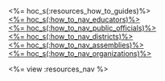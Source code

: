<div class="resources-navigation">
	<div class="nav-header"><%= hoc_s(:resources_how_to_guides)%></div>
	<div class="nav-item"><a class="nav-link" href="<%= resolve_url('/how-to') %>"><%= hoc_s(:how_to_nav_educators)%></a></div>
	<div class="nav-item"><a class="nav-link" href="<%= resolve_url('/how-to/how-to-public-officials') %>"><%= hoc_s(:how_to_nav_public_officials)%></a></div>
	<div class="nav-item"><a class="nav-link" href="<%= resolve_url('/how-to/how-to-districts') %>"><%= hoc_s(:how_to_nav_districts)%></a></div>
	<div class="nav-item"><a class="nav-link" href="<%= resolve_url('/how-to/how-to-events') %>"><%= hoc_s(:how_to_nav_assemblies)%></a></div>
	<div class="nav-item"><a class="nav-link" href="<%= resolve_url('/how-to/how-to-organizations') %>"><%= hoc_s(:how_to_nav_organizations)%></a></div>
</div>

<%= view :resources_nav %>

<!--
  # Order should be educators, after school, parents, officials, districts, assemblies. Add in after school and parents
  # when these pages are ready
  - <a href="<%= resolve_url('/resources/how-to-after-school') %>"><%= hoc_s(:howto_nav_after_school)%></a>
  - <a href="<%= resolve_url('/resources/how-to-parents') %>"><%= hoc_s(:howto_nav_parents)%></a> 
-->
